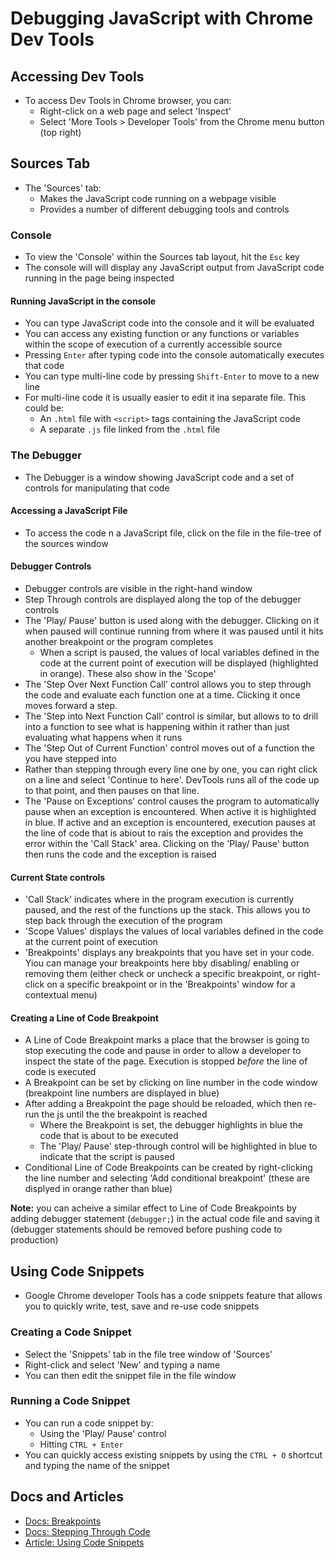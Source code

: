 # Debugging JavaScript with Chrome Dev Tools

## Accessing Dev Tools

  * To access Dev Tools in Chrome browser, you can:
    * Right-click on a web page and select 'Inspect'
    * Select 'More Tools > Developer Tools' from the Chrome menu button (top right)

## Sources Tab

  * The 'Sources' tab:
    * Makes the JavaScript code running on a webpage visible
    * Provides a number of different debugging tools and controls

### Console

  * To view the 'Console' within the Sources tab layout, hit the `Esc` key
  * The console will will display any JavaScript output from JavaScript code running in the page being inspected

#### Running JavaScript in the console

  * You can type JavaScript code into the console and it will be evaluated
  * You can access any existing function or any functions or variables within the scope of execution of a currently accessible source
  * Pressing `Enter` after typing code into the console automatically executes that code
  * You can type multi-line code by pressing `Shift-Enter` to move to a new line
  * For multi-line code it is usually easier to edit it ina separate file. This could be:
    *  An `.html` file with `<script>` tags containing the JavaScript code
    * A separate `.js` file linked from the `.html` file

### The Debugger

  * The Debugger is a window showing JavaScript code and a set of controls for manipulating that code

#### Accessing a JavaScript File

  * To access the code n a JavaScript file, click on the file in the file-tree of the sources window

#### Debugger Controls

  * Debugger controls are visible in the right-hand window
  * Step Through controls are displayed along the top of the debugger controls
  * The 'Play/ Pause' button is used along with the debugger. Clicking on it when paused will continue running from where it was paused until it hits another breakpoint or the program completes
    * When a script is paused, the values of local variables defined in the code at the current point of execution will be displayed (highlighted in orange). These also show in the 'Scope'
  * The 'Step Over Next Function Call' control allows you to step through the code and evaluate each function one at a time. Clicking it once moves forward a step.
  * The 'Step into Next Function Call' control is similar, but allows to to drill into a function to see what is happening within it rather than just evaluating what happens when it runs
  * The 'Step Out of Current Function' control moves out of a function the you have stepped into
  * Rather than stepping through every line one by one, you can right click on a line and select 'Continue to here'. DevTools runs all of the code up to that point, and then pauses on that line.
  * The 'Pause on Exceptions' control causes the program to automatically pause when an exception is encountered. When active it is highlighted in blue. If active and an exception is encountered, execution pauses at the line of code that is abiout to rais the exception and provides the error within the 'Call Stack' area. Clicking on the 'Play/ Pause' button then runs the code and the exception is raised

#### Current State controls

  * 'Call Stack' indicates where in the program execution is currently paused, and the rest of the functions up the stack. This allows you to step back through the execution of the program
  * 'Scope Values' displays the values of local variables defined in the code at the current point of execution
  * 'Breakpoints' displays any breakpoints that you have set in your code. Yiou can manage your breakpoints here bby disabling/ enabling or removing them (either check or uncheck a specific breakpoint, or right-click on a specific breakpoint or in the 'Breakpoints' window for a contextual menu)

#### Creating a Line of Code Breakpoint

  * A Line of Code Breakpoint marks a place that the browser is going to stop executing the code and pause in order to allow a developer to inspect the state of the page. Execution is stopped *before* the line of code is executed
  * A Breakpoint can be set by clicking on line number in the code window (breakpoint line numbers are displayed in blue)
  * After adding a Breakpoint the page should be reloaded, which then re-run the js until the the breakpoint is reached
    * Where the Breakpoint is set, the debugger highlights in blue the code that is about to be executed
    * The 'Play/ Pause' step-through control will be highlighted in blue to indicate that the script is paused
  * Conditional Line of Code Breakpoints can be created by right-clicking the line number and selecting 'Add conditional breakpoint' (these are displyed in orange rather than blue)

**Note:** you can acheive a similar effect to Line of Code Breakpoints by adding debugger statement (`debugger;`) in the actual code file and saving it (debugger statements should be removed before pushing code to production)

## Using Code Snippets

  * Google Chrome developer Tools has a code snippets feature that allows you to quickly write, test, save and re-use code snippets

### Creating a Code Snippet

  * Select the 'Snippets' tab in the file tree window of 'Sources'
  * Right-click and select 'New' and typing a name
  * You can then edit the snippet file in the file window

### Running a Code Snippet

  * You can run a code snippet by:
    * Using the 'Play/ Pause' control
    * Hitting `CTRL + Enter`
  * You can quickly access existing snippets by using the `CTRL + O` shortcut and typing the name of the snippet

## Docs and Articles

  * [Docs: Breakpoints](https://developers.google.com/web/tools/chrome-devtools/javascript/breakpoints)
  * [Docs: Stepping Through Code](https://developers.google.com/web/tools/chrome-devtools/javascript/reference#stepping)
  * [Article: Using Code Snippets](https://www.alexkras.com/using-code-snippets-to-test-save-and-reuse-javascript-code-in-chrome-developer-tools/)

